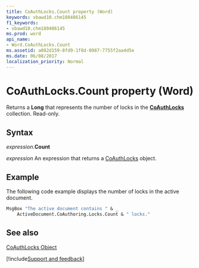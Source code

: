 ```yaml
---
title: CoAuthLocks.Count property (Word)
keywords: vbawd10.chm180486145
f1_keywords:
- vbawd10.chm180486145
ms.prod: word
api_name:
- Word.CoAuthLocks.Count
ms.assetid: a082d159-8fd9-1f8d-0987-7755f2aa4d5e
ms.date: 06/08/2017
localization_priority: Normal
---
```



# CoAuthLocks.Count property (Word)

Returns a  **Long** that represents the number of locks in the **[CoAuthLocks](Word.CoAuthLocks.md)** collection. Read-only.


## Syntax

_expression_.**Count**

 _expression_ An expression that returns a [CoAuthLocks](./Word.CoAuthLocks.md) object.


## Example

The following code example displays the number of locks in the active document.


```vb
MsgBox "The active document contains " & _ 
    ActiveDocument.CoAuthoring.Locks.Count & " locks."
```


## See also


[CoAuthLocks Object](Word.CoAuthLocks.md)

[!include[Support and feedback](~/includes/feedback-boilerplate.md)]